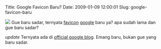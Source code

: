 Title: Google Favicon Baru?
Date: 2009-01-09 12:00:01
Slug: google-favicon-baru

<img src="http://dl.getdropbox.com/u/112837/kriwil.com/image/new-google-favicon.png" class="floatleft" /> Gue baru sadar, ternyata [favicon](http://en.wikipedia.org/wiki/Favicon) [google](http://google.com) baru ya? apa sudah lama dan gue baru sadar?

*update*
Ternyata ada di [official google blog](http://googleblog.blogspot.com/2009/01/googles-new-favicon.html). Emang baru, bukan gue yang baru sadar.